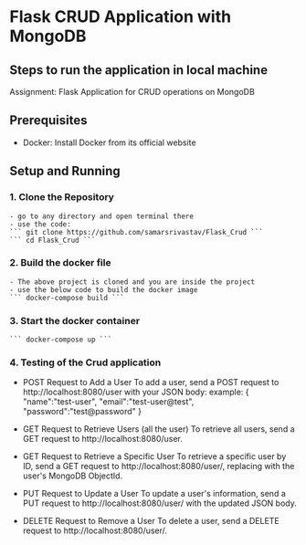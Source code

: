 # Flask CRUD Application with MongoDB

## Steps to run the application in local machine 

Assignment: Flask Application for CRUD operations on MongoDB


## Prerequisites

- Docker: Install Docker from its official website

## Setup and Running

### 1. Clone the Repository
    - go to any directory and open terminal there
    - use the code:
    ``` git clone https://github.com/samarsrivastav/Flask_Crud ```
    ``` cd Flask_Crud ```

### 2. Build the docker file
    - The above project is cloned and you are inside the project
    - use the below code to build the docker image
    ``` docker-compose build ```

### 3. Start the docker container
    ``` docker-compose up ```

### 4. Testing of the Crud application
 -  POST Request to Add a User
    To add a user, send a POST request to http://localhost:8080/user with your JSON body:
    example:
    {
        "name":"test-user",
        "email":"test-user@test",
        "password":"test@password"
    }

 -  GET Request to Retrieve Users (all the user)
    To retrieve all users, send a GET request to http://localhost:8080/user.

 -  GET Request to Retrieve a Specific User
    To retrieve a specific user by ID, send a GET request to http://localhost:8080/user/<id>, replacing <id> with the user's MongoDB ObjectId.

 - PUT Request to Update a User
    To update a user's information, send a PUT request to http://localhost:8080/user/<id> with the updated JSON body.
    
 - DELETE Request to Remove a User
    To delete a user, send a DELETE request to http://localhost:8080/user/<id>.